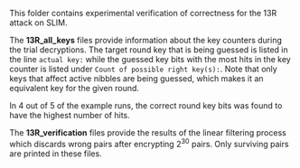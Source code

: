 This folder contains experimental verification of correctness for the 13R attack on SLIM.

The **13R_all_keys** files provide information about the key counters during the trial decryptions. 
The target round key that is being guessed is listed in the line ``actual key:`` 
while the guessed key bits with the most hits in the key counter is listed under ``Count of possible right key(s):``. 
Note that only keys that affect active nibbles are being guessed, which makes it an equivalent key for the given round.

In 4 out of 5 of the example runs, the correct round key bits was found to have the highest number of hits. 

The **13R_verification** files provide the results of the linear filtering process which discards wrong pairs after encrypting $2^{30}$ pairs. Only surviving pairs are printed in these files.
